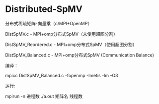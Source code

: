# Distributed-SpMV
分布式稀疏矩阵-向量乘（c/MPI+OpenMP）

DistSpMV.c - MPI+omp分布式SpMV（未使用超图分割）

DistSpMV_Reordered.c - MPI+omp分布式SpMV（使用超图分割）

DistSpMV_Balanced.c - MPI+omp分布式SpMV (Communication Balance)

编译：

mpicc DistSpMV_Balanced.c -fopenmp -lmetis -lm -O3

运行:

mpirun -n 进程数 ./a.out 矩阵名 线程数

